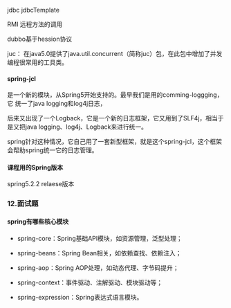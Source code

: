 jdbc jdbcTemplate

RMI 远程方法的调用

dubbo基于hession协议

juc： 在java5.0提供了java.util.concurrent（简称juc）包，在此包中增加了并发编程很常用的工具类。



#### spring-jcl

是一个新的模块，从Spring5开始支持的。最早我们是用的comming-loggging，它 统一了java logging和log4j日志，

后来又出现了一个Logback，它是一个新的日志框架，它又用到了SLF4j，相当于是又把java logging、log4j、Logback来进行统一。

spring针对这种情况，它自己用了一套新型框架，就是这个spring-jcl，这个框架会帮助spring统一它的日志管理。

#### 课程用的Spring版本

spring5.2.2 relaese版本

### 12.面试题

#### spring有哪些核心模块

- spring-core：Spring基础API模块，如资源管理，泛型处理；
- spring-beans：Spring Bean相关，如依赖查找、依赖注入；

- spring-aop：Spring AOP处理，如动态代理、字节码提升；
- spring-context：事件驱动、注解驱动、模块驱动等；
- spring-expression：Spring表达式语言模块。

